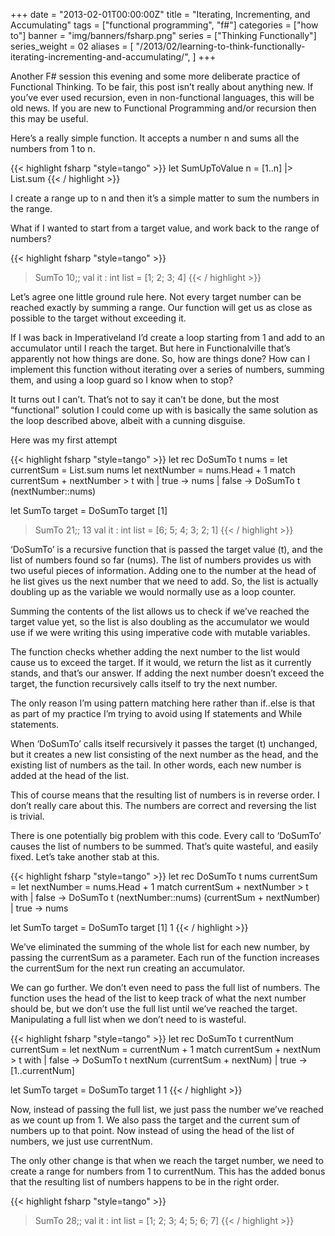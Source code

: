 +++
date = "2013-02-01T00:00:00Z"
title = "Iterating, Incrementing, and Accumulating"
tags = ["functional programming", "f#"]
categories = ["how to"]
banner = "img/banners/fsharp.png"
series = ["Thinking Functionally"]
series_weight = 02
aliases = [
    "/2013/02/learning-to-think-functionally-iterating-incrementing-and-accumulating/",
]
+++


Another F# session this evening and some more deliberate practice of Functional Thinking. To be fair, this post isn’t really about anything new. If you’ve ever used recursion, even in non-functional languages, this will be old news. If you are new to Functional Programming and/or recursion then this may be useful.

Here’s a really simple function. It accepts a number n and sums all the numbers from 1 to n.

{{< highlight fsharp "style=tango" >}}
let SumUpToValue n = [1..n] |> List.sum
{{< / highlight >}}

I create a range up to n and then it’s a simple matter to sum the numbers in the range.

What if I wanted to start from a target value, and work back to the range of numbers?

{{< highlight fsharp "style=tango" >}}
> SumTo 10;;
val it : int list = [1; 2; 3; 4]
{{< / highlight >}}

Let’s agree one little ground rule here. Not every target number can be reached exactly by summing a range. Our function will get us as close as possible to the target without exceeding it.

If I was back in Imperativeland I’d create a loop starting from 1 and add to an accumulator until I reach the target. But here in Functionalville that’s apparently not how things are done. So, how are things done? How can I implement this function without iterating over a series of numbers, summing them, and using a loop guard so I know when to stop?

It turns out I can’t. That’s not to say it can’t be done, but the most “functional” solution I could come up with is basically the same solution as the loop described above, albeit with a cunning disguise.

Here was my first attempt

{{< highlight fsharp "style=tango" >}}
let rec DoSumTo t nums =
    let currentSum = List.sum nums
    let nextNumber = nums.Head + 1
    match currentSum + nextNumber > t with
    | true -> nums
    | false -> DoSumTo t (nextNumber::nums)
 
let SumTo target =
    DoSumTo target [1]

> SumTo 21;;
13
val it : int list = [6; 5; 4; 3; 2; 1]
{{< / highlight >}}

‘DoSumTo’ is a recursive function that is passed the target value (t), and the list of numbers found so far (nums). The list of numbers provides us with two useful pieces of information. Adding one to the number at the head of he list gives us the next number that we need to add. So, the list is actually doubling up as the variable we would normally use as a loop counter.

Summing the contents of the list allows us to check if we’ve reached the target value yet, so the list is also doubling as the accumulator we would use if we were writing this using imperative code with mutable variables.

The function checks whether adding the next number to the list would cause us to exceed the target. If it would, we return the list as it currently stands, and that’s our answer. If adding the next number doesn’t exceed the target, the function recursively calls itself to try the next number.

The only reason I’m using pattern matching here rather than if..else is that as part of my practice I’m trying to avoid using If statements and While statements.

When ‘DoSumTo’ calls itself recursively it passes the target (t) unchanged, but it creates a new list consisting of the next number as the head, and the existing list of numbers as the tail. In other words, each new number is added at the head of the list.

This of course means that the resulting list of numbers is in reverse order. I don’t really care about this. The numbers are correct and reversing the list is trivial.

There is one potentially big problem with this code. Every call to ‘DoSumTo’ causes the list of numbers to be summed. That’s quite wasteful, and easily fixed. Let’s take another stab at this.

{{< highlight fsharp "style=tango" >}}
let rec DoSumTo t nums currentSum =
    let nextNumber = nums.Head + 1
    match currentSum + nextNumber > t with
    | false -> DoSumTo t (nextNumber::nums) (currentSum + nextNumber)
    | true -> nums

let SumTo target =
    DoSumTo target [1] 1
{{< / highlight >}}

We’ve eliminated the summing of the whole list for each new number, by passing the currentSum as a parameter. Each run of the function increases the currentSum for the next run creating an accumulator.

We can go further. We don’t even need to pass the full list of numbers. The function uses the head of the list to keep track of what the next number should be, but we don’t use the full list until we’ve reached the target. Manipulating a full list when we don’t need to is wasteful.

{{< highlight fsharp "style=tango" >}}
let rec DoSumTo t currentNum currentSum =
    let nextNum = currentNum + 1
    match currentSum + nextNum > t with
    | false -> DoSumTo t nextNum (currentSum + nextNum)
    | true -> [1..currentNum]
 
let SumTo target =
    DoSumTo target 1 1
{{< / highlight >}}

Now, instead of passing the full list, we just pass the number we’ve reached as we count up from 1. We also pass the target and the current sum of numbers up to that point. Now instead of using the head of the list of numbers, we just use currentNum.

The only other change is that when we reach the target number, we need to create a range for numbers from 1 to currentNum. This has the added bonus that the resulting list of numbers happens to be in the right order.

{{< highlight fsharp "style=tango" >}}
> SumTo 28;;
val it : int list = [1; 2; 3; 4; 5; 6; 7]
{{< / highlight >}}
